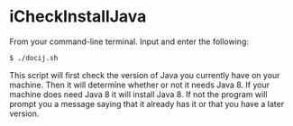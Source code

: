 # iCheckInstallJava

From your command-line terminal. Input and enter the following:
```bash
$ ./docij.sh
```
This script will first check the version of Java you currently have on your machine.
Then it will determine whether or not it needs Java 8.
If your machine does need Java 8 it will install Java 8.
If not the program will prompt you a message saying that it already has it
or that you have a later version.
